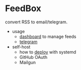 # FeedBox

convert RSS to email/telegram.

- usage
	- [dashboard](https://feedbox.h11.io) to manage feeds
	- [telegram](https://t.me/FeedBoxBot)
- self-host
	- how to [deploy](https://github.com/dhcmrlchtdj/feedbox/blob/master/DEPLOYMENT.md) with systemd
	- GitHub OAuth
	- Mailgun
